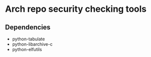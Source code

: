 # Arch repo security checking tools


## Dependencies

* python-tabulate
* python-libarchive-c
* python-elfutils
